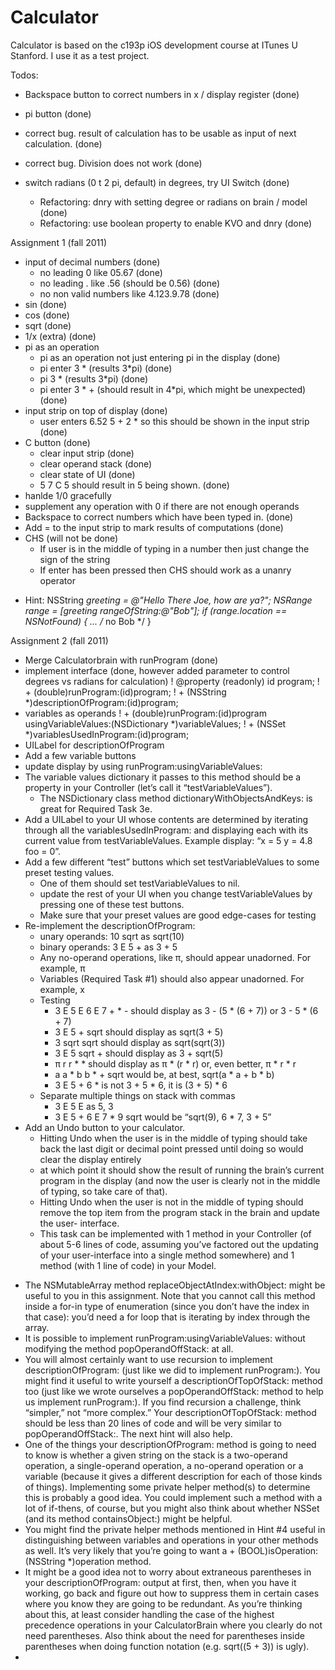 Calculator
==========

Calculator is based on the c193p iOS development course at ITunes U Stanford. I use it as a test project. 

Todos:
+ Backspace button to correct numbers in x / display register (done)
+ pi button (done)

+ correct bug. result of calculation has to be usable as input of next calculation. (done)
+ correct bug. Division does not work (done)
+ switch radians (0 t 2 pi, default) in degrees, try UI Switch (done)
  + Refactoring: dnry with setting degree or radians on brain / model (done)
  + Refactoring: use boolean property to enable KVO and dnry (done)
  
Assignment 1 (fall 2011)
+ input of decimal numbers (done)
  + no leading 0 like 05.67 (done)
  + no leading . like .56 (should be 0.56) (done)
  + no non valid numbers like 4.123.9.78 (done)
+ sin (done)
+ cos (done)
+ sqrt (done)
+ 1/x (extra) (done)
+ pi as an operation 
  + pi as an operation not just entering pi in the display (done)
  + pi enter 3 * (results 3*pi) (done)
  + pi 3 * (results 3*pi) (done)
  + pi enter 3 * + (should result in 4*pi, which might be unexpected) (done) 
+ input strip on top of display (done)
  + user enters 6.52 5 + 2 * so this should be shown in the input strip (done)
+ C button (done)
  + clear input strip (done)
  + clear operand stack (done)
  + clear state of UI (done)
  + 5 7 C 5 should result in 5 being shown. (done)
+ hanlde 1/0 gracefully
+ supplement any operation with 0 if there are not enough operands
+ Backspace to correct numbers which have been typed in. (done)
+ Add = to the input strip to mark results of computations (done)
+ CHS (will not be done)
  + If user is in the middle of typing in a number then just change the sign of the string
  + If enter has been pressed then CHS should work as a unanry operator
* Hint: NSString *greeting = @"Hello There Joe, how are ya?";
       NSRange range = [greeting rangeOfString:@"Bob"];
       if (range.location == NSNotFound) { ... /* no Bob */ }
       

Assignment 2 (fall 2011)
+ Merge Calculatorbrain with runProgram (done)
+ implement interface (done, however added parameter to control degrees vs radians for calculation)
  !   @property (readonly) id program;
  !   + (double)runProgram:(id)program;
  !   + (NSString *)descriptionOfProgram:(id)program;
+ variables as operands
  !   + (double)runProgram:(id)program usingVariableValues:(NSDictionary *)variableValues;
  !   + (NSSet *)variablesUsedInProgram:(id)program;
+ UILabel for descriptionOfProgram
+ Add a few variable buttons
+ update display by using runProgram:usingVariableValues: 
+ The variable values dictionary it passes to this method should be a property in your Controller (let’s call it “testVariableValues”).
  * The NSDictionary class method dictionaryWithObjectsAndKeys: is great for Required Task 3e.
+ Add a UILabel to your UI whose contents are determined by iterating through all the variablesUsedInProgram: and displaying each with its current value from testVariableValues. Example display: “x = 5 y = 4.8 foo = 0”.
+ Add a few different “test” buttons which set testVariableValues to some preset testing values. 
  + One of them should set testVariableValues to nil. 
  + update the rest of your UI when you change testVariableValues by pressing one of these test buttons. 
  + Make sure that your preset values are good edge-cases for testing
+ Re-implement the descriptionOfProgram: 
  + unary operands: 10 sqrt as sqrt(10)
  + binary operands: 3 E 5 + as 3 + 5
  + Any no-operand operations, like π, should appear unadorned. For example, π
  + Variables (Required Task #1) should also appear unadorned. For example, x
  + Testing
    + 3 E 5 E 6 E 7 + * - should display as 3 - (5 * (6 + 7)) or 3 - 5 * (6 + 7)
    + 3 E 5 + sqrt should display as sqrt(3 + 5)
    + 3 sqrt sqrt should display as sqrt(sqrt(3))
    + 3 E 5 sqrt + should display as 3 + sqrt(5)
    + π r r * * should display as π * (r * r) or, even better, π * r * r
    + a a * b b * + sqrt would be, at best, sqrt(a * a + b * b)
    + 3 E 5 + 6 * is not 3 + 5 * 6, it is (3 + 5) * 6
  + Separate multiple things on stack with commas
    + 3 E 5 E as 5, 3
    + 3 E 5 + 6 E 7 * 9 sqrt would be “sqrt(9), 6 * 7, 3 + 5”
+ Add an Undo button to your calculator. 
  + Hitting Undo when the user is in the middle of typing should take back the last digit or decimal point pressed until doing so would clear the display entirely 
  + at which point it should show the result of running the brain’s current program in the display (and now the user is clearly not in the middle of typing, so take care of that). 
  + Hitting Undo when the user is not in the middle of typing should remove the top item from the program stack in the brain and update the user- interface.
  * This task can be implemented with 1 method in your Controller (of about 5-6 lines of code, assuming you’ve factored out the updating of your user-interface into a single method somewhere) and 1 method (with 1 line of code) in your Model. 
* The NSMutableArray method replaceObjectAtIndex:withObject: might be useful to you in this assignment. Note that you cannot call this method inside a for-in type of enumeration (since you don’t have the index in that case): you’d need a for loop that is iterating by index through the array.
* It is possible to implement runProgram:usingVariableValues: without modifying the method popOperandOffStack: at all.
* You will almost certainly want to use recursion to implement descriptionOfProgram: (just like we did to implement runProgram:). You might find it useful to write yourself a descriptionOfTopOfStack: method too (just like we wrote ourselves a popOperandOffStack: method to help us implement runProgram:). If you find recursion a challenge, think “simpler,” not “more complex.” Your descriptionOfTopOfStack: method should be less than 20 lines of code and will be very similar to popOperandOffStack:. The next hint will also help.
* One of the things your descriptionOfProgram: method is going to need to know is whether a given string on the stack is a two-operand operation, a single-operand operation, a no-operand operation or a variable (because it gives a different description for each of those kinds of things). Implementing some private helper method(s) to determine this is probably a good idea. You could implement such a method with a lot of if-thens, of course, but you might also think about whether NSSet (and its method containsObject:) might be helpful.
* You might find the private helper methods mentioned in Hint #4 useful in distinguishing between variables and operations in your other methods as well. It’s very likely that you’re going to want a + (BOOL)isOperation:(NSString *)operation method.
* It might be a good idea not to worry about extraneous parentheses in your descriptionOfProgram: output at first, then, when you have it working, go back and figure out how to suppress them in certain cases where you know they are going to be redundant. As you’re thinking about this, at least consider handling the case of the highest precedence operations in your CalculatorBrain where you clearly do not need parentheses. Also think about the need for parentheses inside parentheses when doing function notation (e.g. sqrt((5 + 3)) is ugly).
* 
